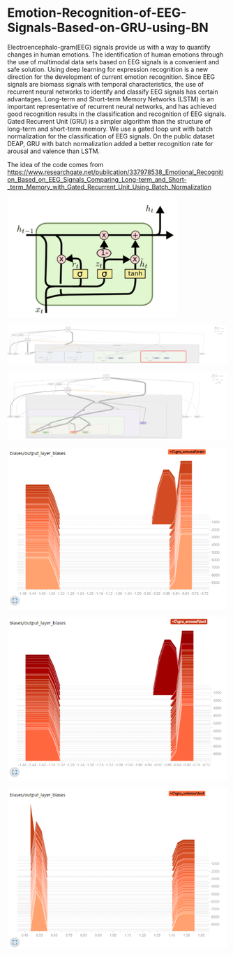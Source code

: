 # Emotion-Recognition-of-EEG-Signals-Based-on-GRU-using-BN
  Electroencephalo-gram(EEG) signals provide us with a way to quantify changes in human emotions. The identification of human emotions through the use of multimodal data sets based on EEG signals is a convenient and safe solution. Using deep learning for expression recognition is a new direction for the development of current emotion recognition. Since EEG signals are biomass signals with temporal characteristics, the use of recurrent neural networks to identify and classify EEG signals has certain advantages. Long-term and Short-term Memory Networks (LSTM) is an important representative of recurrent neural networks, and has achieved good recognition results in the classification and recognition of EEG signals. Gated Recurrent Unit (GRU) is a simpler algorithm than the structure of long-term and short-term memory. We use a gated loop unit with batch normalization for the classification of EEG signals. On the public dataset DEAP, GRU with batch normalization added a better recognition rate for arousal and valence than LSTM. 
  
  The idea of the code comes from https://www.researchgate.net/publication/337978538_Emotional_Recognition_Based_on_EEG_Signals_Comparing_Long-term_and_Short-_term_Memory_with_Gated_Recurrent_Unit_Using_Batch_Normalization
  
  
![image](https://github.com/dafei2017/Emotion-Recognition-of-EEG-Signals-Based-on-GRU-with-BN/blob/main/GRU%E6%A8%A1%E5%9E%8B.png)

![image](https://github.com/dafei2017/Emotion-Recognition-of-EEG-Signals-Based-on-GRU-with-BN/blob/main/batch_normalization.png)

![image](https://github.com/dafei2017/Emotion-Recognition-of-EEG-Signals-Based-on-GRU-with-BN/blob/main/gru_cell.png)


![image](https://github.com/dafei2017/Emotion-Recognition-of-EEG-Signals-Based-on-GRU-with-BN/blob/main/gru_arousal.train.png)


![image](https://github.com/dafei2017/Emotion-Recognition-of-EEG-Signals-Based-on-GRU-with-BN/blob/main/gruarousal.test.png)


![image](https://github.com/dafei2017/Emotion-Recognition-of-EEG-Signals-Based-on-GRU-with-BN/blob/main/gruvalence.test.png)

